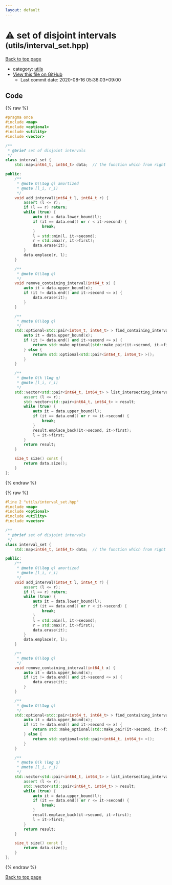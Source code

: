 ```yaml
---
layout: default
---
```


<!-- mathjax config similar to math.stackexchange -->
<script type="text/javascript" async
  src="https://cdnjs.cloudflare.com/ajax/libs/mathjax/2.7.5/MathJax.js?config=TeX-MML-AM_CHTML">
</script>
<script type="text/x-mathjax-config">
  MathJax.Hub.Config({
    TeX: { equationNumbers: { autoNumber: "AMS" }},
    tex2jax: {
      inlineMath: [ ['$','$'] ],
      processEscapes: true
    },
    "HTML-CSS": { matchFontHeight: false },
    displayAlign: "left",
    displayIndent: "2em"
  });
</script>

<script type="text/javascript" src="https://cdnjs.cloudflare.com/ajax/libs/jquery/3.4.1/jquery.min.js"></script>
<script src="https://cdn.jsdelivr.net/npm/jquery-balloon-js@1.1.2/jquery.balloon.min.js" integrity="sha256-ZEYs9VrgAeNuPvs15E39OsyOJaIkXEEt10fzxJ20+2I=" crossorigin="anonymous"></script>
<script type="text/javascript" src="../../assets/js/copy-button.js"></script>
<link rel="stylesheet" href="../../assets/css/copy-button.css" />


# :warning: set of disjoint intervals <small>(utils/interval_set.hpp)</small>

<a href="../../index.html">Back to top page</a>

* category: <a href="../../index.html#2b3583e6e17721c54496bd04e57a0c15">utils</a>
* <a href="{{ site.github.repository_url }}/blob/master/utils/interval_set.hpp">View this file on GitHub</a>
    - Last commit date: 2020-08-16 05:36:03+09:00




## Code

<a id="unbundled"></a>
{% raw %}
```cpp
#pragma once
#include <map>
#include <optional>
#include <utility>
#include <vector>

/**
 * @brief set of disjoint intervals
 */
class interval_set {
    std::map<int64_t, int64_t> data;  // the function which from right terminals r_i to left terminals l_i of intervals [l_i, r_i)

public:
    /**
     * @note O(\log q) amortized
     * @note [l_i, r_i)
     */
    void add_interval(int64_t l, int64_t r) {
        assert (l <= r);
        if (l == r) return;
        while (true) {
            auto it = data.lower_bound(l);
            if (it == data.end() or r < it->second) {
                break;
            }
            l = std::min(l, it->second);
            r = std::max(r, it->first);
            data.erase(it);
        }
        data.emplace(r, l);
    }

    /**
     * @note O(\log q)
     */
    void remove_containing_interval(int64_t x) {
        auto it = data.upper_bound(x);
        if (it != data.end() and it->second <= x) {
            data.erase(it);
        }
    }

    /**
     * @note O(\log q)
     */
    std::optional<std::pair<int64_t, int64_t> > find_containing_interval(int64_t x) const {
        auto it = data.upper_bound(x);
        if (it != data.end() and it->second <= x) {
            return std::make_optional(std::make_pair(it->second, it->first));
        } else {
            return std::optional<std::pair<int64_t, int64_t> >();
        }
    }

    /**
     * @note O(k \log q)
     * @note [l_i, r_i)
     */
    std::vector<std::pair<int64_t, int64_t> > list_intersecting_interval(int64_t l, int64_t r) const {
        assert (l <= r);
        std::vector<std::pair<int64_t, int64_t> > result;
        while (true) {
            auto it = data.upper_bound(l);
            if (it == data.end() or r <= it->second) {
                break;
            }
            result.emplace_back(it->second, it->first);
            l = it->first;
        }
        return result;
    }

    size_t size() const {
        return data.size();
    }
};

```
{% endraw %}

<a id="bundled"></a>
{% raw %}
```cpp
#line 2 "utils/interval_set.hpp"
#include <map>
#include <optional>
#include <utility>
#include <vector>

/**
 * @brief set of disjoint intervals
 */
class interval_set {
    std::map<int64_t, int64_t> data;  // the function which from right terminals r_i to left terminals l_i of intervals [l_i, r_i)

public:
    /**
     * @note O(\log q) amortized
     * @note [l_i, r_i)
     */
    void add_interval(int64_t l, int64_t r) {
        assert (l <= r);
        if (l == r) return;
        while (true) {
            auto it = data.lower_bound(l);
            if (it == data.end() or r < it->second) {
                break;
            }
            l = std::min(l, it->second);
            r = std::max(r, it->first);
            data.erase(it);
        }
        data.emplace(r, l);
    }

    /**
     * @note O(\log q)
     */
    void remove_containing_interval(int64_t x) {
        auto it = data.upper_bound(x);
        if (it != data.end() and it->second <= x) {
            data.erase(it);
        }
    }

    /**
     * @note O(\log q)
     */
    std::optional<std::pair<int64_t, int64_t> > find_containing_interval(int64_t x) const {
        auto it = data.upper_bound(x);
        if (it != data.end() and it->second <= x) {
            return std::make_optional(std::make_pair(it->second, it->first));
        } else {
            return std::optional<std::pair<int64_t, int64_t> >();
        }
    }

    /**
     * @note O(k \log q)
     * @note [l_i, r_i)
     */
    std::vector<std::pair<int64_t, int64_t> > list_intersecting_interval(int64_t l, int64_t r) const {
        assert (l <= r);
        std::vector<std::pair<int64_t, int64_t> > result;
        while (true) {
            auto it = data.upper_bound(l);
            if (it == data.end() or r <= it->second) {
                break;
            }
            result.emplace_back(it->second, it->first);
            l = it->first;
        }
        return result;
    }

    size_t size() const {
        return data.size();
    }
};

```
{% endraw %}

<a href="../../index.html">Back to top page</a>

